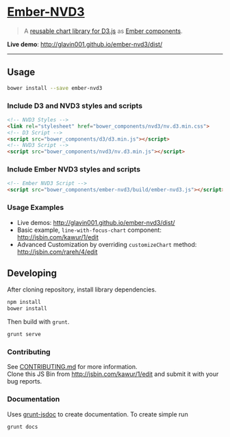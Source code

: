 [Ember-NVD3](https://github.com/Glavin001/ember-nvd3)
==========

> A [reusable chart library for D3.js](http://nvd3.org/) as [Ember components](http://emberjs.com/guides/components/).

**Live demo**: http://glavin001.github.io/ember-nvd3/dist/

-----

## Usage

```bash
bower install --save ember-nvd3
```

### Include D3 and NVD3 styles and scripts

```html
<!-- NVD3 Styles -->
<link rel="stylesheet" href="bower_components/nvd3/nv.d3.min.css">
<!-- D3 Script -->
<script src="bower_components/d3/d3.min.js"></script>
<!-- NVD3 Script -->
<script src="bower_components/nvd3/nv.d3.min.js"></script>
```

### Include Ember NVD3 styles and scripts

```html
<!-- Ember NVD3 Script -->
<script src="bower_components/ember-nvd3/build/ember-nvd3.js"></script>
```

### Usage Examples

- Live demos: http://glavin001.github.io/ember-nvd3/dist/
- Basic example, `line-with-focus-chart` component: http://jsbin.com/kawur/1/edit
- Advanced Customization by overriding `customizeChart` method: http://jsbin.com/rareh/4/edit


## Developing

After cloning repository, install library dependencies.

```bash
npm install
bower install
```

Then build with `grunt`.

```bash
grunt serve
```

### Contributing

See [CONTRIBUTING.md](CONTRIBUTING.md) for more information.  
Clone this JS Bin from http://jsbin.com/kawur/1/edit and submit it with your bug reports.

### Documentation

Uses [grunt-jsdoc](https://github.com/krampstudio/grunt-jsdoc) to create documentation. To create simple run
```bash
grunt docs
```
